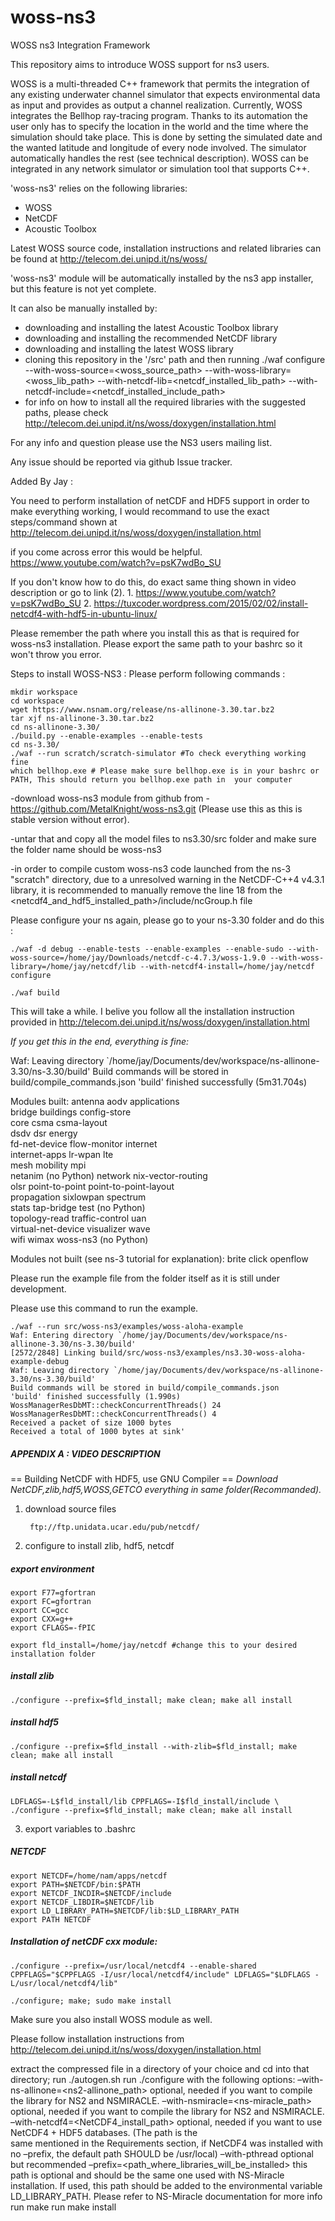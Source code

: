 # woss-ns3
WOSS ns3 Integration Framework

This repository aims to introduce WOSS support for ns3 users.

WOSS is a multi-threaded C++ framework that permits the integration of any existing underwater channel simulator that expects environmental data as input and provides as output a channel realization. 
Currently, WOSS integrates the Bellhop ray-tracing program. 
Thanks to its automation the user only has to specify the location in the world and the time where the simulation should take place. This is done by setting the simulated date and the wanted latitude and longitude of every node involved. The simulator automatically handles the rest (see technical description). 
WOSS can be integrated in any network simulator or simulation tool that supports C++.

'woss-ns3' relies on the following libraries:
- WOSS
- NetCDF
- Acoustic Toolbox

Latest WOSS source code, installation instructions and related libraries can be found at http://telecom.dei.unipd.it/ns/woss/

'woss-ns3' module will be automatically installed by the ns3 app installer, but this feature is not yet complete.

It can also be manually installed by:
- downloading and installing the latest Acoustic Toolbox library
- downloading and installing the recommended NetCDF library
- downloading and installing the latest WOSS library
- cloning this repository in the '<ns3-dir>/src' path and then running ./waf configure 
--with-woss-source=<woss_source_path> --with-woss-library=<woss_lib_path> --with-netcdf-lib=<netcdf_installed_lib_path> --with-netcdf-include=<netcdf_installed_include_path>
- for info on how to install all the required libraries with the suggested paths, please check  http://telecom.dei.unipd.it/ns/woss/doxygen/installation.html

For any info and question please use the NS3 users mailing list.

Any issue should be reported via github Issue tracker.


Added By Jay : 

You need to perform installation of netCDF and HDF5 support in order to make everything working, I would recommand to use the exact steps/command shown at http://telecom.dei.unipd.it/ns/woss/doxygen/installation.html

if you come across error this would be helpful.
https://www.youtube.com/watch?v=psK7wdBo_SU

If you don't know how to do this, do exact same thing shown in video description or go to link (2).
    1. https://www.youtube.com/watch?v=psK7wdBo_SU
    2. https://tuxcoder.wordpress.com/2015/02/02/install-netcdf4-with-hdf5-in-ubuntu-linux/

Please remember the path where you install this as that is required for woss-ns3 installation. Please export the same path to your bashrc so it won't throw you error.


Steps to install WOSS-NS3 :
Please perform following commands :

    mkdir workspace
    cd workspace
    wget https://www.nsnam.org/release/ns-allinone-3.30.tar.bz2
    tar xjf ns-allinone-3.30.tar.bz2
    cd ns-allinone-3.30/
    ./build.py --enable-examples --enable-tests
    cd ns-3.30/
    ./waf --run scratch/scratch-simulator #To check everything working fine 
    which bellhop.exe # Please make sure bellhop.exe is in your bashrc or PATH, This should return you bellhop.exe path in  your computer

-download woss-ns3 module from github from - https://github.com/MetalKnight/woss-ns3.git (Please use this as this is stable version without error).

-untar that and copy all the model files to ns3.30/src folder and make sure the folder name should be woss-ns3

-in order to compile custom woss-ns3 code launched from the ns-3 "scratch" directory, due to a unresolved warning in the NetCDF-C++4 v4.3.1 library, it is recommended to manually remove the line 18 from the <netcdf4_and_hdf5_installed_path>/include/ncGroup.h file

Please configure your ns again, please go to your ns-3.30 folder and do this :

    ./waf -d debug --enable-tests --enable-examples --enable-sudo --with-woss-source=/home/jay/Downloads/netcdf-c-4.7.3/woss-1.9.0 --with-woss-library=/home/jay/netcdf/lib --with-netcdf4-install=/home/jay/netcdf configure

    ./waf build

This will take a while. I belive you follow all the installation instruction provided in http://telecom.dei.unipd.it/ns/woss/doxygen/installation.html

*If you get this in the end, everything is fine:*

Waf: Leaving directory `/home/jay/Documents/dev/workspace/ns-allinone-3.30/ns-3.30/build'
Build commands will be stored in build/compile_commands.json
'build' finished successfully (5m31.704s)

Modules built:
antenna                   aodv                      applications              
bridge                    buildings                 config-store              
core                      csma                      csma-layout               
dsdv                      dsr                       energy                    
fd-net-device             flow-monitor              internet                  
internet-apps             lr-wpan                   lte                       
mesh                      mobility                  mpi                       
netanim (no Python)       network                   nix-vector-routing        
olsr                      point-to-point            point-to-point-layout     
propagation               sixlowpan                 spectrum                  
stats                     tap-bridge                test (no Python)          
topology-read             traffic-control           uan                       
virtual-net-device        visualizer                wave                      
wifi                      wimax                     woss-ns3 (no Python)      

Modules not built (see ns-3 tutorial for explanation):
brite                     click                     openflow    

Please run the example file from the folder itself as it is still under development.

Please use this command to run the example.

    ./waf --run src/woss-ns3/examples/woss-aloha-example
    Waf: Entering directory `/home/jay/Documents/dev/workspace/ns-allinone-3.30/ns-3.30/build'
    [2572/2848] Linking build/src/woss-ns3/examples/ns3.30-woss-aloha-example-debug
    Waf: Leaving directory `/home/jay/Documents/dev/workspace/ns-allinone-3.30/ns-3.30/build'
    Build commands will be stored in build/compile_commands.json
    'build' finished successfully (1.990s)
    WossManagerResDbMT::checkConcurrentThreads() 24
    WossManagerResDbMT::checkConcurrentThreads() 4
    Received a packet of size 1000 bytes
    Received a total of 1000 bytes at sink'



##### APPENDIX A : VIDEO DESCRIPTION

== Building NetCDF with HDF5, use GNU Compiler ==
*Download NetCDF,zlib,hdf5,WOSS,GETCO everything in same folder(Recommanded).*
1. download source files

        ftp://ftp.unidata.ucar.edu/pub/netcdf/

2. configure to install zlib, hdf5, netcdf
##### export environment
    export F77=gfortran
    export FC=gfortran
    export CC=gcc
    export CXX=g++
    export CFLAGS=-fPIC

    export fld_install=/home/jay/netcdf #change this to your desired installation folder

##### install zlib
    ./configure --prefix=$fld_install; make clean; make all install
    
##### install hdf5
    ./configure --prefix=$fld_install --with-zlib=$fld_install; make clean; make all install
    
##### install netcdf
    LDFLAGS=-L$fld_install/lib CPPFLAGS=-I$fld_install/include \
    ./configure --prefix=$fld_install; make clean; make all install

3. export variables to .bashrc
##### NETCDF

    export NETCDF=/home/nam/apps/netcdf
    export PATH=$NETCDF/bin:$PATH
    export NETCDF_INCDIR=$NETCDF/include 
    export NETCDF_LIBDIR=$NETCDF/lib
    export LD_LIBRARY_PATH=$NETCDF/lib:$LD_LIBRARY_PATH
    export PATH NETCDF

##### Installation of netCDF cxx module:

    ./configure --prefix=/usr/local/netcdf4 --enable-shared CPPFLAGS="$CPPFLAGS -I/usr/local/netcdf4/include" LDFLAGS="$LDFLAGS -L/usr/local/netcdf4/lib"

    ./configure; make; sudo make install

Make sure you also install WOSS module as well. 

Please follow installation instructions from http://telecom.dei.unipd.it/ns/woss/doxygen/installation.html


extract the compressed file in a directory of your choice and cd into that directory;
run     ./autogen.sh
run     ./configure with the following options:
        –with-ns-allinone=<ns2-allinone_path> optional, needed if you want to compile the library for NS2 and NSMIRACLE.
        –with-nsmiracle=<ns-miracle_path> optional, needed if you want to compile the library for NS2 and NSMIRACLE.
        –with-netcdf4=<NetCDF4_install_path> optional, needed if you want to use NetCDF4 + HDF5 databases. (The path is the      
         same mentioned in the Requirements section, if NetCDF4 was installed with no –prefix, the default path SHOULD be 
         /usr/local)
        –with-pthread optional but recommended
        –prefix=<path_where_libraries_will_be_installed>
        this path is optional and should be the same one used with NS-Miracle installation. If used, this path should be 
        added to the environmental variable LD_LIBRARY_PATH. Please refer to NS-Miracle documentation for more info
run     make
run     make install
